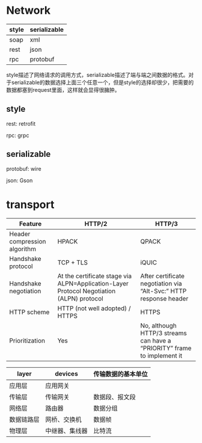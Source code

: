 # Network

style|serializable
--- |---
soap    |xml
rest    |json
rpc     |protobuf

style描述了网络请求的调用方式，serializable描述了端与端之间数据的格式。对于serializable的数据选择上面三个任意一个，但是style的选择却很少，把需要的数据都塞到request里面，这样就会显得很臃肿。

## style
rest: retrofit

rpc: grpc

## serializable

protobuf: wire

json: Gson


# transport

Feature | HTTP/2|HTTP/3
---|---| --- |
Header compression algorithm|HPACK|QPACK
Handshake protocol|TCP + TLS|iQUIC
Handshake negotiation|At the certificate stage via ALPN=Application-Layer Protocol Negotiation (ALPN) protocol|After certificate negotiation via “Alt-Svc:” HTTP response header
HTTP scheme|HTTP (not well adopted) / HTTPS|HTTPS
Prioritization|Yes|No, although HTTP/3 streams can have a “PRIORITY” frame to implement it

layer | devices|传输数据的基本单位
---|---|---
应用层|应用网关|
传输层|传输网关|数据段、报文段
网络层|路由器|数据分组
数据链路层|网桥、交换机|数据帧
物理层|中继器、集线器|比特流
